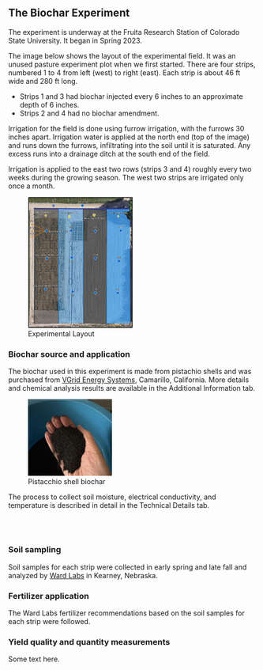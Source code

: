 ## The Biochar Experiment

The experiment is underway at the Fruita Research Station of Colorado
State University. It began in Spring 2023.

The image below shows the layout of the experimental field. It was an
unused pasture experiment plot when we first started. There are four
strips, numbered 1 to 4 from left (west) to right (east). Each strip is
about 46 ft wide and 280 ft long.

-   Strips 1 and 3 had biochar injected every 6 inches to an approximate
    depth of 6 inches.
-   Strips 2 and 4 had no biochar amendment.

Irrigation for the field is done using furrow irrigation, with the
furrows 30 inches apart. Irrigation water is applied at the north end
(top of the image) and runs down the furrows, infiltrating into the soil
until it is saturated. Any excess runs into a drainage ditch at the
south end of the field.

Irrigation is applied to the east two rows (strips 3 and 4) roughly every two weeks during the growing season. The west two strips are irrigated only once a month.

<figure>
<img src="../static/images/biocharExperimentalDesign.png"
style="width:50.0%" alt="Experimental Layout" />
<figcaption aria-hidden="true">Experimental Layout</figcaption>
</figure>

### Biochar source and application

The biochar used in this experiment is made from pistachio shells and
was purchased from [VGrid Energy Systems](https://vgridenergy.com),
Camarillo, California. More details and chemical analysis results are
available in the Additional Information tab.

<figure>
<img src="../static/images/biochar_closeup.jpg" style="width:40.0%"
alt="Pistacchio shell biochar" />
<figcaption aria-hidden="true">Pistacchio shell biochar</figcaption>
</figure>

The process to collect soil moisture, electrical conductivity, and
temperature is described in detail in the Technical Details tab.

<br><br>
### Soil sampling

Soil samples for each strip were collected in early spring and late fall
and analyzed by [Ward Labs](https://www.wardlab.com/) in Kearney,
Nebraska.

### Fertilizer application

The Ward Labs fertilizer recommendations based on the soil samples for
each strip were followed.

### Yield quality and quantity measurements

Some text here.
